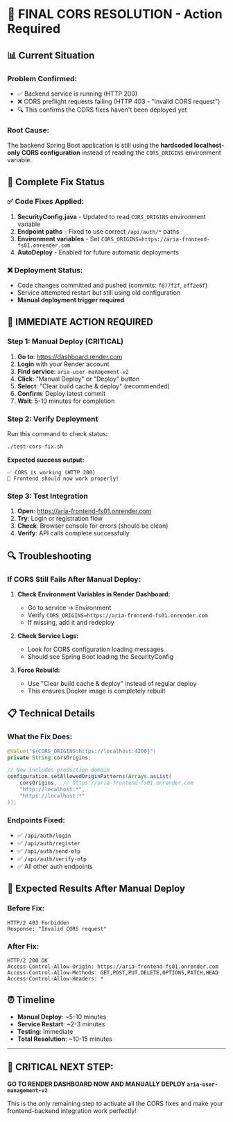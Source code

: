 # 🚨 FINAL CORS RESOLUTION - Action Required

## 📊 **Current Situation**

### **Problem Confirmed:**
- ✅ Backend service is running (HTTP 200)
- ❌ CORS preflight requests failing (HTTP 403 - "Invalid CORS request")
- 🔍 This confirms the CORS fixes haven't been deployed yet

### **Root Cause:**
The backend Spring Boot application is still using the **hardcoded localhost-only CORS configuration** instead of reading the `CORS_ORIGINS` environment variable.

## 🔧 **Complete Fix Status**

### **✅ Code Fixes Applied:**
1. **SecurityConfig.java** - Updated to read `CORS_ORIGINS` environment variable
2. **Endpoint paths** - Fixed to use correct `/api/auth/*` paths  
3. **Environment variables** - Set `CORS_ORIGINS=https://aria-frontend-fs01.onrender.com`
4. **AutoDeploy** - Enabled for future automatic deployments

### **❌ Deployment Status:**
- Code changes committed and pushed (commits: `f077f2f`, `eff2e6f`)
- Service attempted restart but still using old configuration
- **Manual deployment trigger required**

## 🚨 **IMMEDIATE ACTION REQUIRED**

### **Step 1: Manual Deploy (CRITICAL)**
1. **Go to**: https://dashboard.render.com
2. **Login** with your Render account
3. **Find service**: `aria-user-management-v2`
4. **Click**: "Manual Deploy" or "Deploy" button
5. **Select**: "Clear build cache & deploy" (recommended)
6. **Confirm**: Deploy latest commit
7. **Wait**: 5-10 minutes for completion

### **Step 2: Verify Deployment**
Run this command to check status:
```bash
./test-cors-fix.sh
```

**Expected success output:**
```
✅ CORS is working (HTTP 200)
🎉 Frontend should now work properly!
```

### **Step 3: Test Integration**
1. **Open**: https://aria-frontend-fs01.onrender.com
2. **Try**: Login or registration flow
3. **Check**: Browser console for errors (should be clean)
4. **Verify**: API calls complete successfully

## 🔍 **Troubleshooting**

### **If CORS Still Fails After Manual Deploy:**

1. **Check Environment Variables in Render Dashboard:**
   - Go to service → Environment
   - Verify `CORS_ORIGINS=https://aria-frontend-fs01.onrender.com`
   - If missing, add it and redeploy

2. **Check Service Logs:**
   - Look for CORS configuration loading messages
   - Should see Spring Boot loading the SecurityConfig

3. **Force Rebuild:**
   - Use "Clear build cache & deploy" instead of regular deploy
   - This ensures Docker image is completely rebuilt

## 📋 **Technical Details**

### **What the Fix Does:**
```java
@Value("${CORS_ORIGINS:https://localhost:4200}")
private String corsOrigins;

// Now includes production domain
configuration.setAllowedOriginPatterns(Arrays.asList(
    corsOrigins,  // https://aria-frontend-fs01.onrender.com
    "http://localhost:*", 
    "https://localhost:*"
));
```

### **Endpoints Fixed:**
- ✅ `/api/auth/login`
- ✅ `/api/auth/register`  
- ✅ `/api/auth/send-otp`
- ✅ `/api/auth/verify-otp`
- ✅ All other auth endpoints

## 🎯 **Expected Results After Manual Deploy**

### **Before Fix:**
```http
HTTP/2 403 Forbidden
Response: "Invalid CORS request"
```

### **After Fix:**
```http
HTTP/2 200 OK
Access-Control-Allow-Origin: https://aria-frontend-fs01.onrender.com
Access-Control-Allow-Methods: GET,POST,PUT,DELETE,OPTIONS,PATCH,HEAD
Access-Control-Allow-Headers: *
```

## ⏰ **Timeline**

- **Manual Deploy**: ~5-10 minutes
- **Service Restart**: ~2-3 minutes
- **Testing**: Immediate
- **Total Resolution**: ~10-15 minutes

---

## 🚨 **CRITICAL NEXT STEP:**

**GO TO RENDER DASHBOARD NOW AND MANUALLY DEPLOY `aria-user-management-v2`**

This is the only remaining step to activate all the CORS fixes and make your frontend-backend integration work perfectly!
